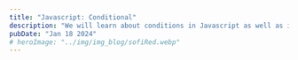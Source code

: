 ```yaml
---
title: "Javascript: Conditional"
description: "We will learn about conditions in Javascript as well as its implementation"
pubDate: "Jan 18 2024"
# heroImage: "../img/img_blog/sofiRed.webp"
---
```


